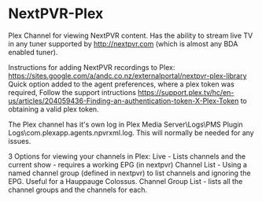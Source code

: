 NextPVR-Plex
============

Plex Channel for viewing NextPVR content.  Has the ability to stream live TV in any tuner supported by http://nextpvr.com (which is almost any BDA enabled tuner).

Instructions for adding NextPVR recordings to Plex: https://sites.google.com/a/andc.co.nz/externalportal/nextpvr-plex-library
Quick option added to the agent preferences, where a plex token was required, Follow the support intructions https://support.plex.tv/hc/en-us/articles/204059436-Finding-an-authentication-token-X-Plex-Token to obtaining a valid plex token.

The Plex channel has it's own log in Plex Media Server\Logs\PMS Plugin Logs\com.plexapp.agents.npvrxml.log.  This will normally be needed for any issues.

3 Options for viewing your channels in Plex:
Live - Lists channels and the current show - requires a working EPG (in nextpvr)
Channel List - Using a named channel group (defined in nextpvr) to list channels and ignoring the EPG.  Useful for a Hauppauge Colossus.
Channel Group List - lists all the channel groups and the channels for each.
